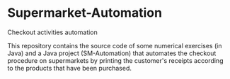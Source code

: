 # Supermarket-Automation
Checkout activities automation

This repository contains the source code of some numerical exercises (in Java) and  a Java project (SM-Automation) that automates the checkout procedure on supermarkets by printing the customer's receipts according to the products that have been purchased.
